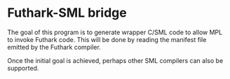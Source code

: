 # Futhark-SML bridge

The goal of this program is to generate wrapper C/SML code to allow
MPL to invoke Futhark code.  This will be done by reading the manifest
file emitted by the Futhark compiler.

Once the initial goal is achieved, perhaps other SML compilers can
also be supported.
